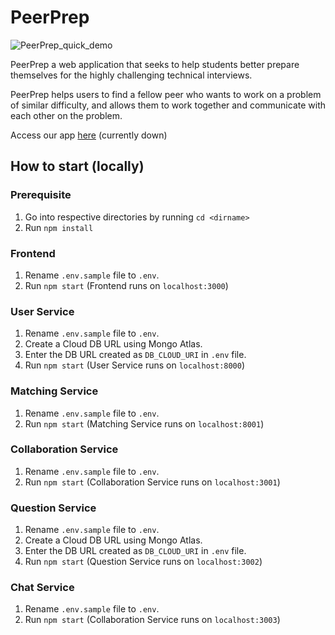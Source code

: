 # PeerPrep

![PeerPrep_quick_demo](https://user-images.githubusercontent.com/60286063/201688988-51c4d2d3-4cad-4959-ad22-356ccb0e70ec.gif)

PeerPrep a web application that seeks to help students better prepare themselves for the highly challenging technical interviews. 

PeerPrep helps users to find a fellow peer who wants to work on a problem of similar difficulty, and allows them to work together and communicate with each other on the problem.

Access our app [here](http://peerprepfe.s3-website-ap-southeast-1.amazonaws.com/login) (currently down)

## How to start (locally)

### Prerequisite
1. Go into respective directories by running `cd <dirname>`
2. Run `npm install`

### Frontend
1. Rename `.env.sample` file to `.env`.
2. Run `npm start` (Frontend runs on `localhost:3000`)

### User Service
1. Rename `.env.sample` file to `.env`.
2. Create a Cloud DB URL using Mongo Atlas.
3. Enter the DB URL created as `DB_CLOUD_URI` in `.env` file.
4. Run `npm start` (User Service runs on `localhost:8000`)

### Matching Service
1. Rename `.env.sample` file to `.env`.
2. Run `npm start` (Matching Service runs on `localhost:8001`)

### Collaboration Service
1. Rename `.env.sample` file to `.env`.
2. Run `npm start` (Collaboration Service runs on `localhost:3001`)

### Question Service
1. Rename `.env.sample` file to `.env`.
2. Create a Cloud DB URL using Mongo Atlas.
3. Enter the DB URL created as `DB_CLOUD_URI` in `.env` file.
4. Run `npm start` (Question Service runs on `localhost:3002`)

### Chat Service
1. Rename `.env.sample` file to `.env`.
2. Run `npm start` (Collaboration Service runs on `localhost:3003`)
